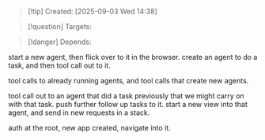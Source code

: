 
>[!tip] Created: [2025-09-03 Wed 14:38]

>[!question] Targets: 

>[!danger] Depends: 

start a new agent, then flick over to it in the browser.
create an agent to do a task, and then tool call out to it.

tool calls to already running agents, and tool calls that create new agents.

tool call out to an agent that did a task previously that we might carry on with that task.
push further follow up tasks to it.
start a new view into that agent, and send in new requests in a stack.


auth at the root, new app created, navigate into it.